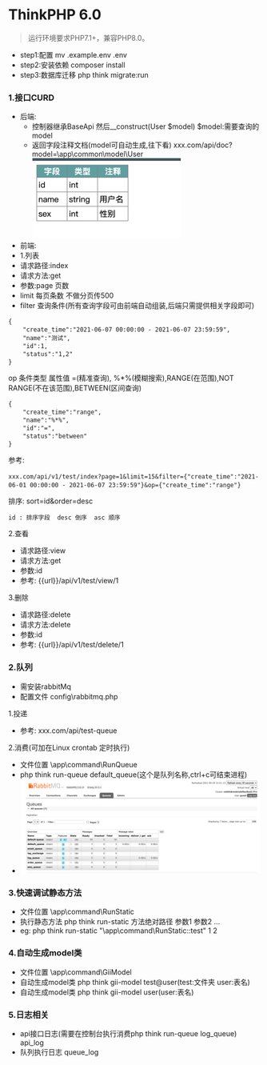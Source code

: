 ThinkPHP 6.0
===============

> 运行环境要求PHP7.1+，兼容PHP8.0。
* step1:配置  mv .example.env .env
* step2:安装依赖 composer install
* step3:数据库迁移  php think migrate:run 

### 1.接口CURD

- 后端:
  - 控制器继承BaseApi 然后__construct(User $model) $model:需要查询的model
  - 返回字段注释文档(model可自动生成,往下看) xxx.com/api/doc?model=\app\common\model\User
  ![img_1.png](img_1.png)
- 前端:
- 1.列表
- 请求路径:index
- 请求方法:get
- 参数:page 页数
- limit 每页条数  不做分页传500
- filter 查询条件(所有查询字段可由前端自动组装,后端只需提供相关字段即可)

```
{
	"create_time":"2021-06-07 00:00:00 - 2021-06-07 23:59:59",
	"name":"测试",
	"id":1,
	"status":"1,2"
}
```
op 条件类型 属性值 =(精准查询), %*%(模糊搜索),RANGE(在范围),NOT RANGE(不在该范围),BETWEEN(区间查询)
```
{
	"create_time":"range",
	"name":"%*%",
	"id":"=",
	"status":"between"
}
```
参考:

`xxx.com/api/v1/test/index?page=1&limit=15&filter={"create_time":"2021-06-01 00:00:00 - 2021-06-07 23:59:59"}&op={"create_time":"range"}
`

排序: sort=id&order=desc

```
id : 排序字段  desc 倒序  asc 顺序
```

2.查看
- 请求路径:view
- 请求方法:get
- 参数:id
- 参考:   {{url}}/api/v1/test/view/1

3.删除
- 请求路径:delete
- 请求方法:delete
- 参数:id
- 参考:   {{url}}/api/v1/test/delete/1

### 2.队列
- 需安装rabbitMq
- 配置文件 config\rabbitmq.php

1.投递

- 参考: xxx.com/api/test-queue

2.消费(可加在Linux crontab 定时执行)
- 文件位置 \app\command\RunQueue
- php think run-queue default_queue(这个是队列名称,ctrl+c可结束进程)
- ![img.png](img.png)

### 3.快速调试静态方法
- 文件位置 \app\command\RunStatic
- 执行静态方法 php think run-static 方法绝对路径 参数1 参数2 ...
- eg: php think run-static "\app\command\RunStatic::test" 1 2


### 4.自动生成model类
- 文件位置 \app\command\GiiModel
- 自动生成model类  php think gii-model test@user(test:文件夹 user:表名)
- 自动生成model类  php think gii-model user(user:表名)

### 5.日志相关
- api接口日志(需要在控制台执行消费php think run-queue log_queue) api_log
- 队列执行日志 queue_log
